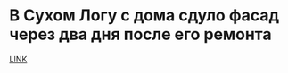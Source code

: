 # В Сухом Логу с дома сдуло фасад через два дня после его ремонта



[LINK](https://varlamov.ru/3270655.html)